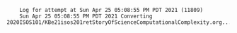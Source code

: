         Log for attempt at Sun Apr 25 05:08:55 PM PDT 2021 (11809)
        Sun Apr 25 05:08:55 PM PDT 2021 Converting 2020ISOS101/KBe21isos201retStoryOfScienceComputationalComplexity.org...

